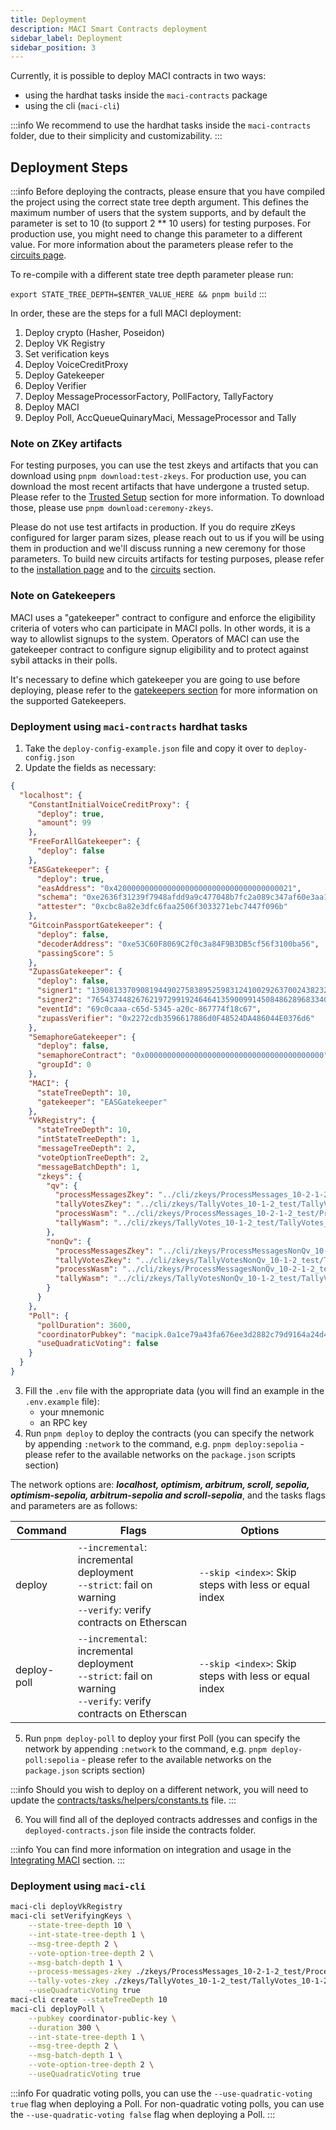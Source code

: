 ```yaml
---
title: Deployment
description: MACI Smart Contracts deployment
sidebar_label: Deployment
sidebar_position: 3
---
```


Currently, it is possible to deploy MACI contracts in two ways:

- using the hardhat tasks inside the `maci-contracts` package
- using the cli (`maci-cli`)

:::info
We recommend to use the hardhat tasks inside the `maci-contracts` folder, due to their simplicity and customizability.
:::

## Deployment Steps

:::info
Before deploying the contracts, please ensure that you have compiled the project using the correct state tree depth argument. This defines the maximum number of users that the system supports, and by default the parameter is set to 10 (to support 2 \*\* 10 users) for testing purposes. For production use, you might need to change this parameter to a different value. For more information about the parameters please refer to the [circuits page](/docs/developers-references/zk-snark-circuits/setup#parameters).

To re-compile with a different state tree depth parameter please run:

`export STATE_TREE_DEPTH=$ENTER_VALUE_HERE && pnpm build`
:::

In order, these are the steps for a full MACI deployment:

1. Deploy crypto (Hasher, Poseidon)
2. Deploy VK Registry
3. Set verification keys
4. Deploy VoiceCreditProxy
5. Deploy Gatekeeper
6. Deploy Verifier
7. Deploy MessageProcessorFactory, PollFactory, TallyFactory
8. Deploy MACI
9. Deploy Poll, AccQueueQuinaryMaci, MessageProcessor and Tally

### Note on ZKey artifacts

For testing purposes, you can use the test zkeys and artifacts that you can download using `pnpm download:test-zkeys`. For production use, you can download the most recent artifacts that have undergone a trusted setup. Please refer to the [Trusted Setup](/docs/security/trusted-setup) section for more information. To download those, please use `pnpm download:ceremony-zkeys`.

Please do not use test artifacts in production. If you do require zKeys configured for larger param sizes, please reach out to us if you will be using them in production and we'll discuss running a new ceremony for those parameters. To build new circuits artifacts for testing purposes, please refer to the [installation page](/docs/quick-start/installation#configure-circomkit) and to the [circuits](/docs/developers-references/zk-snark-circuits/introduction) section.

### Note on Gatekeepers

MACI uses a "gatekeeper" contract to configure and enforce the eligibility criteria of voters who can participate in MACI polls. In other words, it is a way to allowlist signups to the system. Operators of MACI can use the gatekeeper contract to configure signup eligibility and to protect against sybil attacks in their polls.

It's necessary to define which gatekeeper you are going to use before deploying, please refer to the [gatekeepers section](/docs/developers-references/smart-contracts/Gatekeepers) for more information on the supported Gatekeepers.

### Deployment using `maci-contracts` hardhat tasks

1. Take the `deploy-config-example.json` file and copy it over to `deploy-config.json`
2. Update the fields as necessary:

```json
{
  "localhost": {
    "ConstantInitialVoiceCreditProxy": {
      "deploy": true,
      "amount": 99
    },
    "FreeForAllGatekeeper": {
      "deploy": false
    },
    "EASGatekeeper": {
      "deploy": true,
      "easAddress": "0x4200000000000000000000000000000000000021",
      "schema": "0xe2636f31239f7948afdd9a9c477048b7fc2a089c347af60e3aa1251e5bf63e5c",
      "attester": "0xcbc8a82e3dfc6faa2506f3033271ebc7447f096b"
    },
    "GitcoinPassportGatekeeper": {
      "deploy": false,
      "decoderAddress": "0xe53C60F8069C2f0c3a84F9B3DB5cf56f3100ba56",
      "passingScore": 5
    },
    "ZupassGatekeeper": {
      "deploy": false,
      "signer1": "13908133709081944902758389525983124100292637002438232157513257158004852609027",
      "signer2": "7654374482676219729919246464135900991450848628968334062174564799457623790084",
      "eventId": "69c0caaa-c65d-5345-a20c-867774f18c67",
      "zupassVerifier": "0x2272cdb3596617886d0F48524DA486044E0376d6"
    },
    "SemaphoreGatekeeper": {
      "deploy": false,
      "semaphoreContract": "0x0000000000000000000000000000000000000000",
      "groupId": 0
    },
    "MACI": {
      "stateTreeDepth": 10,
      "gatekeeper": "EASGatekeeper"
    },
    "VkRegistry": {
      "stateTreeDepth": 10,
      "intStateTreeDepth": 1,
      "messageTreeDepth": 2,
      "voteOptionTreeDepth": 2,
      "messageBatchDepth": 1,
      "zkeys": {
        "qv": {
          "processMessagesZkey": "../cli/zkeys/ProcessMessages_10-2-1-2_test/ProcessMessages_10-2-1-2_test.0.zkey",
          "tallyVotesZkey": "../cli/zkeys/TallyVotes_10-1-2_test/TallyVotes_10-1-2_test.0.zkey",
          "processWasm": "../cli/zkeys/ProcessMessages_10-2-1-2_test/ProcessMessages_10-2-1-2_test_js/ProcessMessages_10-2-1-2_test.wasm",
          "tallyWasm": "../cli/zkeys/TallyVotes_10-1-2_test/TallyVotes_10-1-2_test_js/TallyVotes_10-1-2_test.wasm"
        },
        "nonQv": {
          "processMessagesZkey": "../cli/zkeys/ProcessMessagesNonQv_10-2-1-2_test/ProcessMessagesNonQv_10-2-1-2_test.0.zkey",
          "tallyVotesZkey": "../cli/zkeys/TallyVotesNonQv_10-1-2_test/TallyVotesNonQv_10-1-2_test.0.zkey",
          "processWasm": "../cli/zkeys/ProcessMessagesNonQv_10-2-1-2_test/ProcessMessagesNonQv_10-2-1-2_test_js/ProcessMessagesNonQv_10-2-1-2_test.wasm",
          "tallyWasm": "../cli/zkeys/TallyVotesNonQv_10-1-2_test/TallyVotesNonQv_10-1-2_test_js/TallyVotesNonQv_10-1-2_test.wasm"
        }
      }
    },
    "Poll": {
      "pollDuration": 3600,
      "coordinatorPubkey": "macipk.0a1ce79a43fa676ee3d2882c79d9164a24d4a22bb6190e3d8fa25d97bffc069a",
      "useQuadraticVoting": false
    }
  }
}
```

3. Fill the `.env` file with the appropriate data (you will find an example in the `.env.example` file):
   - your mnemonic
   - an RPC key
4. Run `pnpm deploy` to deploy the contracts (you can specify the network by appending `:network` to the command, e.g. `pnpm deploy:sepolia` - please refer to the available networks on the `package.json` scripts section)

The network options are: **_localhost, optimism, arbitrum, scroll, sepolia, optimism-sepolia, arbitrum-sepolia and scroll-sepolia_**, and the tasks flags and parameters are as follows:

| Command     | Flags                                                                                                                     | Options                                               |
| ----------- | ------------------------------------------------------------------------------------------------------------------------- | ----------------------------------------------------- |
| deploy      | `--incremental`: incremental deployment <br/> `--strict`: fail on warning <br/> `--verify`: verify contracts on Etherscan | `--skip <index>`: Skip steps with less or equal index |
| deploy-poll | `--incremental`: incremental deployment <br/> `--strict`: fail on warning <br/> `--verify`: verify contracts on Etherscan | `--skip <index>`: Skip steps with less or equal index |

5. Run `pnpm deploy-poll` to deploy your first Poll (you can specify the network by appending `:network` to the command, e.g. `pnpm deploy-poll:sepolia` - please refer to the available networks on the `package.json` scripts section)

:::info
Should you wish to deploy on a different network, you will need to update the [contracts/tasks/helpers/constants.ts](https://github.com/privacy-scaling-explorations/maci/blob/dev/contracts/tasks/helpers/constants.ts) file.
:::

6. You will find all of the deployed contracts addresses and configs in the `deployed-contracts.json` file inside the contracts folder.

:::info
You can find more information on integration and usage in the [Integrating MACI](/docs/developers-references/integrating) section.
:::

### Deployment using `maci-cli`

```bash
maci-cli deployVkRegistry
maci-cli setVerifyingKeys \
    --state-tree-depth 10 \
    --int-state-tree-depth 1 \
    --msg-tree-depth 2 \
    --vote-option-tree-depth 2 \
    --msg-batch-depth 1 \
    --process-messages-zkey ./zkeys/ProcessMessages_10-2-1-2_test/ProcessMessages_10-2-1-2_test.0.zkey \
    --tally-votes-zkey ./zkeys/TallyVotes_10-1-2_test/TallyVotes_10-1-2_test.0.zkey \
    --useQuadraticVoting true
maci-cli create --stateTreeDepth 10
maci-cli deployPoll \
    --pubkey coordinator-public-key \
    --duration 300 \
    --int-state-tree-depth 1 \
    --msg-tree-depth 2 \
    --msg-batch-depth 1 \
    --vote-option-tree-depth 2 \
    --useQuadraticVoting true
```

:::info
For quadratic voting polls, you can use the `--use-quadratic-voting true` flag when deploying a Poll.
For non-quadratic voting polls, you can use the `--use-quadratic-voting false` flag when deploying a Poll.
:::
